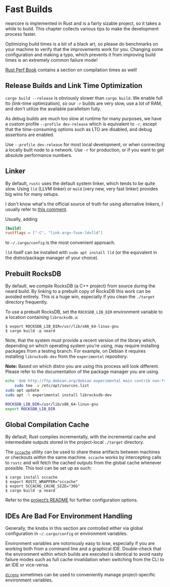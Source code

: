 # Fast Builds

nearcore is implemented in Rust and is a fairly sizable project, so it takes a
while to build. This chapter collects various tips to make the development
process faster.

Optimizing build times is a bit of a black art, so please do benchmarks on your
machine to verify that the improvements work for you. Changing some configuration
and making a typo, which prevents it from improving build times is an
extremely common failure mode!

[Rust Perf Book](https://nnethercote.github.io/perf-book/compile-times.html)
contains a section on compilation times as well!

## Release Builds and Link Time Optimization

`cargo build --release` is obviously slower than `cargo build`. We enable full
lto (link-time optimization), so our `-r` builds are very slow, use a lot of
RAM, and don't utilize the available parallelism fully.

As debug builds are much too slow at runtime for many purposes, we have a custom
profile `--profile dev-release` which is equivalent to `-r`, except that the
time-consuming options such as LTO are disabled, and debug assertions are enabled.

Use `--profile dev-release` for most local development, or when connecting a
locally built node to a network. Use `-r` for production, or if you want to get
absolute performance numbers.

## Linker

By default, `rustc` uses the default system linker, which tends to be quite
slow. Using `lld` (LLVM linker) or `mold` (very new, very fast linker) provides
big wins for many setups.

I don't know what's the official source of truth for using alternative linkers,
I usually refer to [this
comment](https://github.com/rust-lang/rust/issues/39915#issuecomment-538049306).

Usually, adding

```toml
[build]
rustflags = ["-C", "link-arg=-fuse-ld=lld"]
```

to `~/.cargo/config` is the most convenient approach.

`lld` itself can be installed with `sudo apt install lld` (or the equivalent in 
the distro/package manager of your choice).

## Prebuilt RocksDB

By default, we compile RocksDB (a C++ project) from source during the neard
build. By linking to a prebuilt copy of RocksDB this work can be avoided
entirely. This is a huge win, especially if you clean the `./target` directory
frequently.

To use a prebuilt RocksDB, set the `ROCKSDB_LIB_DIR` environment variable to
a location containing `librocksdb.a`:

```console
$ export ROCKSDB_LIB_DIR=/usr/lib/x86_64-linux-gnu
$ cargo build -p neard
```

Note, that the system must provide a recent version of the library which,
depending on which operating system you’re using, may require installing packages
from a testing branch. For example, on Debian it requires installing
`librocksdb-dev` from the `experimental` repository:

**Note:** Based on which distro you are using this process will look different.
Please refer to the documentation of the package manager you are using.

```bash
echo 'deb http://ftp.debian.org/debian experimental main contrib non-free' |
    sudo tee -a /etc/apt/sources.list
sudo apt update
sudo apt -t experimental install librocksdb-dev

ROCKSDB_LIB_DIR=/usr/lib/x86_64-linux-gnu
export ROCKSDB_LIB_DIR
```

## Global Compilation Cache

By default, Rust compiles incrementally, with the incremental cache and
intermediate outputs stored in the project-local `./target` directory.

The [`sccache`](https://github.com/mozilla/sccache) utility can be used to share
these artifacts between machines or checkouts within the same machine. `sccache`
works by intercepting calls to `rustc` and will fetch the cached outputs from
the global cache whenever possible. This tool can be set up as such:

```console
$ cargo install sccache
$ export RUSTC_WRAPPER="sccache"
$ export SCCACHE_CACHE_SIZE="30G"
$ cargo build -p neard
```

Refer to the [project’s README](https://github.com/mozilla/sccache) for further
configuration options.

## IDEs Are Bad For Environment Handling

Generally, the knobs in this section are controlled either via global
configuration in `~/.cargo/config` or environment variables.

Environment variables are notoriously easy to lose, especially if you are
working both from a command line and a graphical IDE. Double-check that the
environment within which builds are executed is identical to avoid nasty
failure modes such as full cache invalidation when switching from the
CLI to an IDE or vice-versa.

[`direnv`](https://direnv.net) sometimes can be used to conveniently manage
project-specific environment variables.
